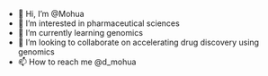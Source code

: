 - 👋 Hi, I’m @Mohua
- 👀 I’m interested in pharmaceutical sciences
- 🌱 I’m currently learning genomics
- 💞️ I’m looking to collaborate on accelerating drug discovery using genomics
- 📫 How to reach me @d_mohua

<!---
MD-Chem/MD-Chem is a ✨ special ✨ repository because its `README.md` (this file) appears on your GitHub profile.
You can click the Preview link to take a look at your changes.
--->
